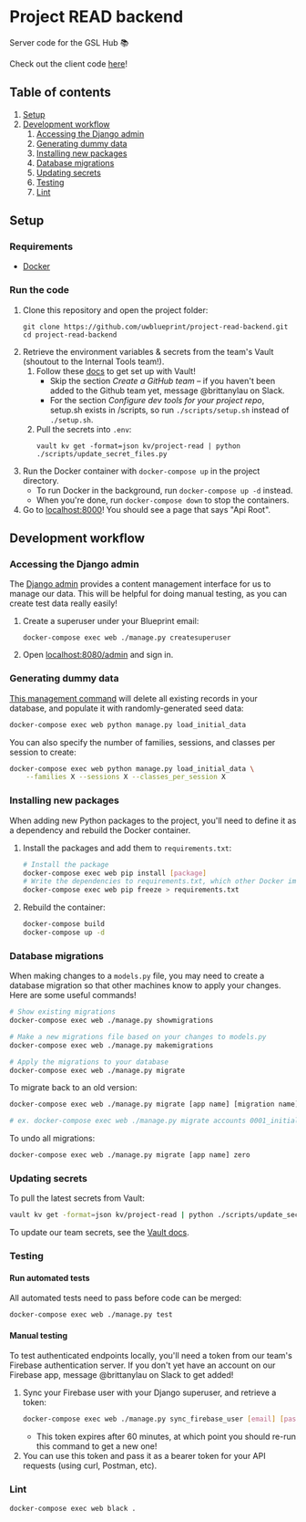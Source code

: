 # Project READ backend

Server code for the GSL Hub 📚

Check out the client code [here](https://github.com/uwblueprint/project-read-frontend)!

## Table of contents
1. [Setup](#setup)  
1. [Development workflow](#development-workflow)
   1. [Accessing the Django admin](#accessing-the-django-admin)
   1. [Generating dummy data](#generating-dummy-data)
   1. [Installing new packages](#installing-new-packages)
   1. [Database migrations](#database-migrations)
   1. [Updating secrets](#updating-secrets)
   1. [Testing](#testing)
   1. [Lint](#lint)

## Setup

### Requirements
* [Docker](https://docs.docker.com/get-docker/)

### Run the code

1. Clone this repository and open the project folder:
   ```
   git clone https://github.com/uwblueprint/project-read-backend.git
   cd project-read-backend
   ```
1. Retrieve the environment variables & secrets from the team's Vault (shoutout to the Internal Tools team!).
   1. Follow these [docs](https://www.notion.so/uwblueprintexecs/Secret-Management-2d5b59ef0987415e93ec951ce05bf03e#a93b3e62a9a2459fa4990bf68b3dbc49) to get set up with Vault!
      - Skip the section *Create a GitHub team* – if you haven't been added to the Github team yet, message @brittanylau on Slack.
      - For the section *Configure dev tools for your project repo*, setup.sh exists in /scripts, so run `./scripts/setup.sh` instead of `./setup.sh`.
   1. Pull the secrets into `.env`:
       ```
       vault kv get -format=json kv/project-read | python ./scripts/update_secret_files.py
       ```
1. Run the Docker container with `docker-compose up` in the project directory.
    * To run Docker in the background, run `docker-compose up -d` instead.
    * When you're done, run `docker-compose down` to stop the containers.
1. Go to [localhost:8000](http://localhost:8000/)! You should see a page that says "Api Root".

## Development workflow

### Accessing the Django admin

The [Django admin](https://docs.djangoproject.com/en/3.2/ref/contrib/admin/) provides a content management interface for us to manage our data. This will be helpful for doing manual testing, as you can create test data really easily!

1. Create a superuser under your Blueprint email:
   ```
   docker-compose exec web ./manage.py createsuperuser
   ```
2. Open [localhost:8080/admin](localhost:8080/admin) and sign in.

### Generating dummy data

[This management command](https://github.com/uwblueprint/project-read-backend/blob/main/enrolments/management/commands/load_initial_data.py) will delete all existing records in your database, and populate it with randomly-generated seed data:
```bash
docker-compose exec web python manage.py load_initial_data
```

You can also specify the number of families, sessions, and classes per session to create:
```bash
docker-compose exec web python manage.py load_initial_data \
    --families X --sessions X --classes_per_session X
```

### Installing new packages

When adding new Python packages to the project, you'll need to define it as a dependency and rebuild the Docker container.

1. Install the packages and add them to `requirements.txt`:
    ```bash
    # Install the package
    docker-compose exec web pip install [package]
    # Write the dependencies to requirements.txt, which other Docker images will reference to rebuild later
    docker-compose exec web pip freeze > requirements.txt
    ```
1. Rebuild the container:
    ```bash
    docker-compose build
    docker-compose up -d
    ```

### Database migrations

When making changes to a `models.py` file, you may need to create a database migration so that other machines know to apply your changes. Here are some useful commands!

```bash
# Show existing migrations
docker-compose exec web ./manage.py showmigrations

# Make a new migrations file based on your changes to models.py
docker-compose exec web ./manage.py makemigrations

# Apply the migrations to your database
docker-compose exec web ./manage.py migrate
```

To migrate back to an old version:
```bash
docker-compose exec web ./manage.py migrate [app name] [migration name]

# ex. docker-compose exec web ./manage.py migrate accounts 0001_initial
```

To undo all migrations:
```bash
docker-compose exec web ./manage.py migrate [app name] zero
```
### Updating secrets

To pull the latest secrets from Vault:
```bash
vault kv get -format=json kv/project-read | python ./scripts/update_secret_files.py
```

To update our team secrets, see the [Vault docs](https://www.notion.so/uwblueprintexecs/Secret-Management-2d5b59ef0987415e93ec951ce05bf03e#3008f54889ab4b0cacfa276cbc43e613).

### Testing

#### Run automated tests

All automated tests need to pass before code can be merged:
```bash
docker-compose exec web ./manage.py test
```

#### Manual testing

To test authenticated endpoints locally, you'll need a token from our team's Firebase authentication server. If you don't yet have an account on our Firebase app, message @brittanylau on Slack to get added!

1. Sync your Firebase user with your Django superuser, and retrieve a token:
    ```bash
    docker-compose exec web ./manage.py sync_firebase_user [email] [password]
    ```
    * This token expires after 60 minutes, at which point you should re-run this command to get a new one!
1. You can use this token and pass it as a bearer token for your API requests (using curl, Postman, etc).

### Lint

```bash
docker-compose exec web black .
```

